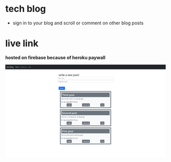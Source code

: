 # tech blog 
- sign in to your blog and scroll or comment on other blog posts

# live link
**hosted on firebase because of heroku paywall**

![screenshot](./assets/localhost_3001_.png)

